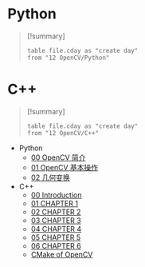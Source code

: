 # Python

> [!summary] 
> ```dataview
> table file.cday as "create day"
> from "12 OpenCV/Python"

# C++

> [!summary] 
> ```dataview
> table file.cday as "create day"
> from "12 OpenCV/C++"

- Python
	- [00 OpenCV 简介](../../../12%20OpenCV/Python/00%20OpenCV%20简介.md)
	- [01 OpenCV 基本操作](../../../12%20OpenCV/Python/01%20OpenCV%20基本操作.md)
	- [02 几何变换](../../../12%20OpenCV/Python/02%20几何变换.md)
- C++
	- [00 Introduction](../../../12%20OpenCV/C++/Notes/00%20Introduction.md)
	- [01 CHAPTER 1](../../../12%20OpenCV/C++/Notes/01%20CHAPTER%201.md)
	- [02 CHAPTER 2](../../../12%20OpenCV/C++/Notes/02%20CHAPTER%202.md)
	- [03 CHAPTER 3](../../../12%20OpenCV/C++/Notes/03%20CHAPTER%203.md)
	- [04 CHAPTER 4](../../../12%20OpenCV/C++/Notes/04%20CHAPTER%204.md)
	- [05 CHAPTER 5](../../../12%20OpenCV/C++/Notes/05%20CHAPTER%205.md)
	- [06 CHAPTER 6](../../../12%20OpenCV/C++/Notes/06%20CHAPTER%206.md)
	- [CMake of OpenCV](../../../12%20OpenCV/C++/Notes/CMake%20of%20OpenCV.md)
